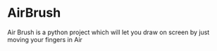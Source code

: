 # AirBrush
Air Brush is a python project which will let you draw on screen by just moving your fingers in Air
